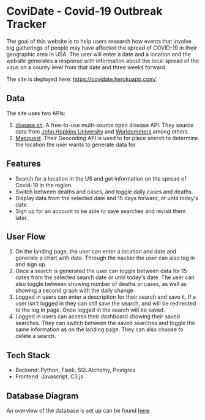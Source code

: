 # CoviDate - Covid-19 Outbreak Tracker
The goal of this website is to help users research how events that involve big gatherings of people may have affected the spread of COVID-19 in their geographic area in USA. The user will enter a date and a location and the website generates a response with information about the local spread of the virus on a county level from that date and three weeks forward.

The site is deployed here: https://covidate.herokuapp.com/.

## Data
The site uses two APIs:

1. [disease.sh](https://disease.sh/). A free-to-use multi-source open disease API. They source data from [John Hopkins University](https://github.com/CSSEGISandData/COVID-19) and [Worldometers](https://www.worldometers.info/coronavirus/) among others. 
2. [Mapquest](https://developer.mapquest.com/). Their Geocoding API is used to for place search to determine the location the user wants to generate data for. 

## Features
- Search for a location in the US and get information on the spread of Covid-19 in the region. 
- Switch between deaths and cases, and toggle daily cases and deaths.
- Display data from the selected date and 15 days forward, or until today's date.
- Sign up for an account to be able to save searches and revisit them later.

## User Flow
1. On the landing page, the user can enter a location and date and generate a chart with data. Through the navbar the user can also log in and sign up.
2. Once a search is generated the user can toggle between data for 15 dates from the selected search date or until today's date. The user can also toggle between showing number of deaths or cases, as well as showing a second graph with the daily change.
3. Logged in users can enter a description for their search and save it. If a user isn't logged in they can still save the search, and will be redirected to the log in page. Once logged in the search will be saved.
4. Logged in users can access their dashboard showing their saved searches. They can switch between the saved searches and toggle the same information as on the landing page. They can also choose to delete a search.


## Tech Stack
- Backend: Python, Flask, SQLAlchemy, Postgres
- Frontend: Javascript, C3.js

## Database Diagram
An overview of the database is set up can be found [here](https://dbdiagram.io/d/5eeaab869ea313663b3ab643).
